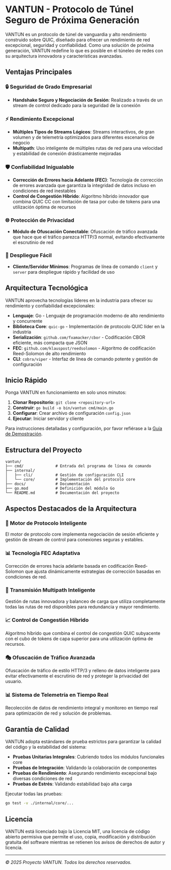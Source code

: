# VANTUN - Protocolo de Túnel Seguro de Próxima Generación

VANTUN es un protocolo de túnel de vanguardia y alto rendimiento construido sobre QUIC, diseñado para ofrecer un rendimiento de red excepcional, seguridad y confiabilidad. Como una solución de próxima generación, VANTUN redefine lo que es posible en el túneleo de redes con su arquitectura innovadora y características avanzadas.

## Ventajas Principales

### 🔒 Seguridad de Grado Empresarial
- **Handshake Seguro y Negociación de Sesión**: Realizado a través de un stream de control dedicado para la seguridad de la conexión

### ⚡ Rendimiento Excepcional
- **Múltiples Tipos de Streams Lógicos**: Streams interactivos, de gran volumen y de telemetría optimizados para diferentes escenarios de negocio
- **Multipath**: Uso inteligente de múltiples rutas de red para una velocidad y estabilidad de conexión drásticamente mejoradas

### 🛡️ Confiabilidad Inigualable
- **Corrección de Errores hacia Adelante (FEC)**: Tecnología de corrección de errores avanzada que garantiza la integridad de datos incluso en condiciones de red inestables
- **Control de Congestión Híbrido**: Algoritmo híbrido innovador que combina QUIC CC con limitación de tasa por cubo de tokens para una utilización óptima de recursos

### 🌐 Protección de Privacidad
- **Módulo de Ofuscación Conectable**: Ofuscación de tráfico avanzada que hace que el tráfico parezca HTTP/3 normal, evitando efectivamente el escrutinio de red

### 🚀 Despliegue Fácil
- **Cliente/Servidor Mínimos**: Programas de línea de comando `client` y `server` para despliegue rápido y facilidad de uso

## Arquitectura Tecnológica

VANTUN aprovecha tecnologías líderes en la industria para ofrecer su rendimiento y confiabilidad excepcionales:

- **Lenguaje**: Go - Lenguaje de programación moderno de alto rendimiento y concurrente
- **Biblioteca Core**: `quic-go` - Implementación de protocolo QUIC líder en la industria
- **Serialización**: `github.com/fxamacker/cbor` - Codificación CBOR eficiente, más compacta que JSON
- **FEC**: `github.com/klauspost/reedsolomon` - Algoritmo de codificación Reed-Solomon de alto rendimiento
- **CLI**: `cobra/viper` - Interfaz de línea de comando potente y gestión de configuración

## Inicio Rápido

Ponga VANTUN en funcionamiento en solo unos minutos:

1. **Clonar Repositorio**: `git clone <repository-url>`
2. **Construir**: `go build -o bin/vantun cmd/main.go`
3. **Configurar**: Crear archivo de configuración `config.json`
4. **Ejecutar**: Iniciar servidor y cliente

Para instrucciones detalladas y configuración, por favor refiérase a la [Guía de Demostración](DEMOGUIDE_es.md).

## Estructura del Proyecto

```
vantun/
├── cmd/              # Entrada del programa de línea de comando
├── internal/
│   ├── cli/          # Gestión de configuración CLI
│   └── core/         # Implementación del protocolo core
├── docs/             # Documentación
├── go.mod            # Definición del módulo Go
└── README.md         # Documentación del proyecto
```

## Aspectos Destacados de la Arquitectura

### 🔧 Motor de Protocolo Inteligente
El motor de protocolo core implementa negociación de sesión eficiente y gestión de stream de control para conexiones seguras y estables.

### 📊 Tecnología FEC Adaptativa
Corrección de errores hacia adelante basada en codificación Reed-Solomon que ajusta dinámicamente estrategias de corrección basadas en condiciones de red.

### 🔄 Transmisión Multipath Inteligente
Gestión de rutas innovadora y balanceo de carga que utiliza completamente todas las rutas de red disponibles para redundancia y mayor rendimiento.

### 📈 Control de Congestión Híbrido
Algoritmo híbrido que combina el control de congestión QUIC subyacente con el cubo de tokens de capa superior para una utilización óptima de recursos.

### 🎭 Ofuscación de Tráfico Avanzada
Ofuscación de tráfico de estilo HTTP/3 y relleno de datos inteligente para evitar efectivamente el escrutinio de red y proteger la privacidad del usuario.

### 📊 Sistema de Telemetría en Tiempo Real
Recolección de datos de rendimiento integral y monitoreo en tiempo real para optimización de red y solución de problemas.

## Garantía de Calidad

VANTUN adopta estándares de prueba estrictos para garantizar la calidad del código y la estabilidad del sistema:

- **Pruebas Unitarias Integrales**: Cubriendo todos los módulos funcionales core
- **Pruebas de Integración**: Validando la colaboración de componentes
- **Pruebas de Rendimiento**: Asegurando rendimiento excepcional bajo diversas condiciones de red
- **Pruebas de Estrés**: Validando estabilidad bajo alta carga

Ejecutar todas las pruebas:

```bash
go test -v ./internal/core/...
```

## Licencia

VANTUN está licenciado bajo la Licencia MIT, una licencia de código abierto permisiva que permite el uso, copia, modificación y distribución gratuita del software mientras se retienen los avisos de derechos de autor y licencia.

---

*© 2025 Proyecto VANTUN. Todos los derechos reservados.*